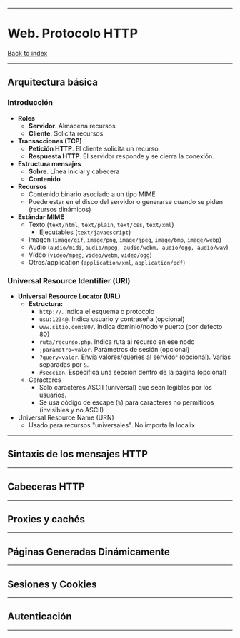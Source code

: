 
---
# Web. Protocolo HTTP

[Back to index](../CS/OS/README.md)

---
## Arquitectura básica
### Introducción
- **Roles**
	- **Servidor**. Almacena recursos
	- **Cliente**. Solicita recursos
- **Transacciones (TCP)**
	- **Petición HTTP**. El cliente solicita un recurso.
	- **Respuesta HTTP**. El servidor responde y se cierra la conexión.
- **Estructura mensajes**
	- **Sobre**. Línea inicial y cabecera
	- **Contenido**
- **Recursos**
	- Contenido binario asociado a un tipo MIME
	- Puede estar en el disco del servidor o generarse cuando se piden (recursos dinámicos)
- **Estándar MIME**
	- Texto (`text/html`, `text/plain`, `text/css`, `text/xml`)
		- Ejecutables (`text/javaescript`)
	- Imagen (`image/gif`, `image/png`, `image/jpeg`, `image/bmp`, `image/webp`)
	- Audio (`audio/midi`, `audio/mpeg, audio/webm, audio/ogg, audio/wav`)
	- Vídeo (`video/mpeg`, `video/webm`, `video/ogg`)
	- Otros/application (`application/xml`, `application/pdf`)
### Universal Resource Identifier (URI)
- **Universal Resource Locator (URL)**
	- **Estructura:**
		- `http://`. Indica el esquema o protocolo
		- `usu:1234@`. Indica usuario y contraseña (opcional)
		- `www.sitio.com:80/`. Indica dominio/nodo y puerto (por defecto 80)
		- `ruta/recurso.php`. Indica ruta al recurso en ese nodo
		- `;parametro=valor`. Parámetros de sesión (opcional)
		- `?query=valor`. Envía valores/queries al servidor (opcional). Varias separadas por `&`.
		- `#seccion`. Especifica una sección dentro de la página (opcional)
	- Caracteres
		- Solo caracteres ASCII (universal) que sean legibles por los usuarios.
		- Se usa código de escape (`%`) para caracteres no permitidos (invisibles y no ASCII)
- Universal Resource Name (URN)
	- Usado para recursos "universales". No importa la localix
---
## Sintaxis de los mensajes HTTP


---
## Cabeceras HTTP


---
## Proxies y cachés


---
## Páginas Generadas Dinámicamente


---
## Sesiones y Cookies


---
## Autenticación


---